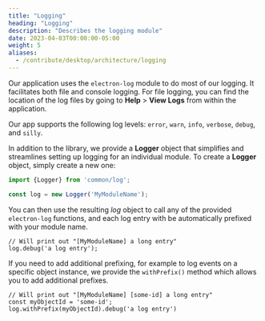 ```yaml
---
title: "Logging"
heading: "Logging"
description: "Describes the logging module"
date: 2023-04-03T00:00:00-05:00
weight: 5
aliases:
  - /contribute/desktop/architecture/logging
---
```


Our application uses the `electron-log` module to do most of our logging. It facilitates both file and console logging.
For file logging, you can find the location of the log files by going to **Help** > **View Logs** from within the application.

Our app supports the following log levels: `error`, `warn`, `info`, `verbose`, `debug`, and `silly`.

In addition to the library, we provide a **Logger** object that simplifies and streamlines setting up logging for an individual module.
To create a **Logger** object, simply create a new one:

```js
import {Logger} from 'common/log';

const log = new Logger('MyModuleName');
```

You can then use the resulting *log* object to call any of the provided `electron-log` functions, and each log entry with be automatically prefixed with your module name.

    // Will print out "[MyModuleName] a long entry"
    log.debug('a log entry'); 

If you need to add additional prefixing, for example to log events on a specific object instance, we provide the `withPrefix()` method which allows you to add additional prefixes.

    // Will print out "[MyModuleName] [some-id] a long entry"
    const myObjectId = 'some-id';
    log.withPrefix(myObjectId).debug('a log entry')
    